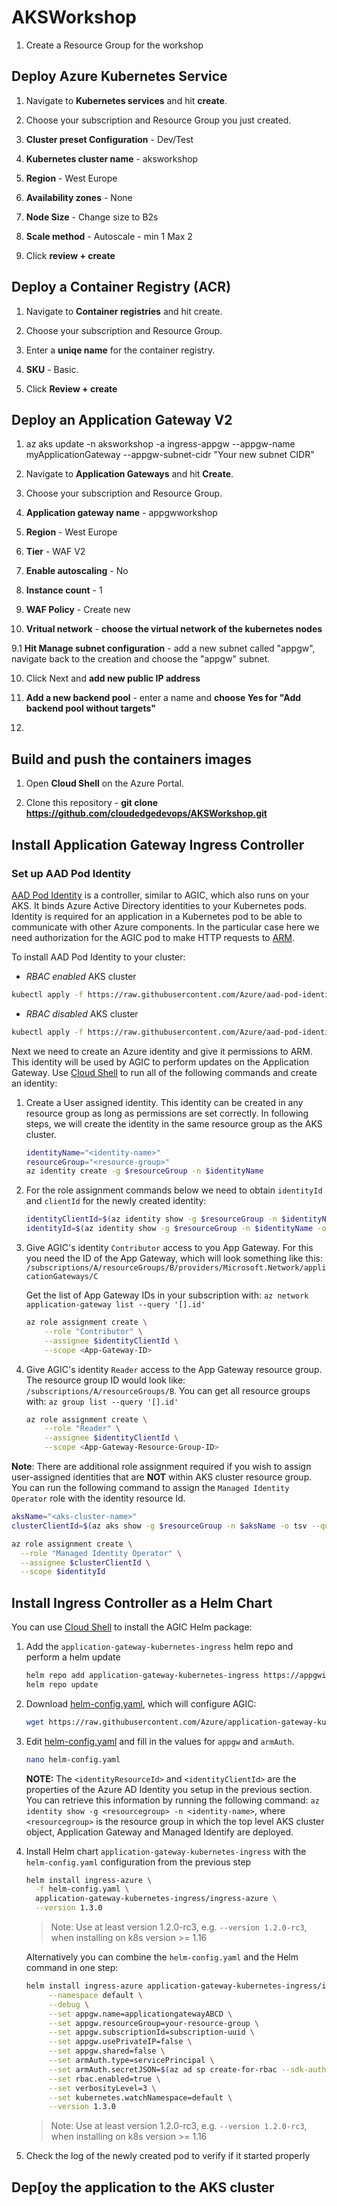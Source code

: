 # AKSWorkshop

  1. Create a Resource Group for the workshop

## Deploy Azure Kubernetes Service

   1. Navigate to **Kubernetes services** and hit **create**.

   2. Choose your subscription and Resource Group you just created.

   3. **Cluster preset Configuration** - Dev/Test
    
   4. **Kubernetes cluster name** - aksworkshop

   5. **Region** - West Europe

   6. **Availability zones** - None

   7. **Node Size** - Change size to B2s

   8. **Scale method** - Autoscale - min 1 Max 2
    
   9. Click **review + create** 
    
    
## Deploy a Container Registry (ACR)

   1. Navigate to **Container registries** and hit create.

   2. Choose your subscription and Resource Group.

   3. Enter a **uniqe name** for the container registry.

   4. **SKU** - Basic.

   5. Click **Review + create**
 
 
## Deploy an Application Gateway V2

  1. az aks update -n aksworkshop -a ingress-appgw --appgw-name myApplicationGateway --appgw-subnet-cidr "Your new subnet CIDR"

  1. Navigate to **Application Gateways** and hit **Create**.

  2. Choose your subscription and Resource Group.

  3. **Application gateway name** - appgwworkshop

  4. **Region** - West Europe

  5. **Tier** - WAF V2

  6. **Enable autoscaling** - No

  7. **Instance count** - 1

  8. **WAF Policy** - Create new

  9. **Vritual network** - **choose the virtual network of the kubernetes nodes**

  9.1 **Hit Manage subnet configuration** - add a new subnet called "appgw", navigate back to the creation and choose the "appgw" subnet.
  
  10. Click Next and **add new public IP address**

  11. **Add a new backend pool** - enter a name and **choose Yes for "Add backend pool without targets"**

  12. 


## Build and push the containers images

  1. Open **Cloud Shell** on the Azure Portal.

  2. Clone this repository - **git clone https://github.com/cloudedgedevops/AKSWorkshop.git**


## Install Application Gateway Ingress Controller


### Set up AAD Pod Identity

[AAD Pod Identity](https://github.com/Azure/aad-pod-identity) is a controller, similar to AGIC, which also runs on your
AKS. It binds Azure Active Directory identities to your Kubernetes pods. Identity is required for an application in a
Kubernetes pod to be able to communicate with other Azure components. In the particular case here we need authorization
for the AGIC pod to make HTTP requests to [ARM](https://docs.microsoft.com/en-us/azure/azure-resource-manager/resource-group-overview).

To install AAD Pod Identity to your cluster:

   - *RBAC enabled* AKS cluster

  ```bash
  kubectl apply -f https://raw.githubusercontent.com/Azure/aad-pod-identity/v1.6.0/deploy/infra/deployment-rbac.yaml
  ```

   - *RBAC disabled* AKS cluster

  ```bash
  kubectl apply -f https://raw.githubusercontent.com/Azure/aad-pod-identity/v1.6.0/deploy/infra/deployment.yaml
  ```

Next we need to create an Azure identity and give it permissions to ARM. This identity will be used by AGIC to perform updates on the Application Gateway.
Use [Cloud Shell](https://shell.azure.com/) to run all of the following commands and create an identity:

1. Create a User assigned identity. This identity can be created in any resource group as long as permissions are set correctly. In following steps, we will create the identity in the same resource group as the AKS cluster.

    ```bash
    identityName="<identity-name>"
    resourceGroup="<resource-group>"
    az identity create -g $resourceGroup -n $identityName
    ```

1. For the role assignment commands below we need to obtain `identityId` and `clientId` for the newly created identity:

    ```bash
    identityClientId=$(az identity show -g $resourceGroup -n $identityName -o tsv --query "clientId")
    identityId=$(az identity show -g $resourceGroup -n $identityName -o tsv --query "id")
    ```

1. Give AGIC's identity `Contributor` access to you App Gateway. For this you need the ID of the App Gateway, which will
look something like this: `/subscriptions/A/resourceGroups/B/providers/Microsoft.Network/applicationGateways/C`

    Get the list of App Gateway IDs in your subscription with: `az network application-gateway list --query '[].id'`

    ```bash
    az role assignment create \
        --role "Contributor" \
        --assignee $identityClientId \
        --scope <App-Gateway-ID>
    ```

1. Give AGIC's identity `Reader` access to the App Gateway resource group. The resource group ID would look like:
`/subscriptions/A/resourceGroups/B`. You can get all resource groups with: `az group list --query '[].id'`

    ```bash
    az role assignment create \
        --role "Reader" \
        --assignee $identityClientId \
        --scope <App-Gateway-Resource-Group-ID>
    ```

**Note**: There are additional role assignment required if you wish to assign user-assigned identities that are **NOT** within AKS cluster resource group. You can run the following command to assign the `Managed Identity Operator` role with the identity resource Id.

  ```bash
  aksName="<aks-cluster-name>"
  clusterClientId=$(az aks show -g $resourceGroup -n $aksName -o tsv --query "servicePrincipalProfile.clientId")

  az role assignment create \
    --role "Managed Identity Operator" \
    --assignee $clusterClientId \
    --scope $identityId
  ```

## Install Ingress Controller as a Helm Chart
You can use [Cloud Shell](https://shell.azure.com/) to install the AGIC Helm package:

1. Add the `application-gateway-kubernetes-ingress` helm repo and perform a helm update

    ```bash
    helm repo add application-gateway-kubernetes-ingress https://appgwingress.blob.core.windows.net/ingress-azure-helm-package/
    helm repo update
    ```

1. Download [helm-config.yaml](../examples/sample-helm-config.yaml), which will configure AGIC:
    ```bash
    wget https://raw.githubusercontent.com/Azure/application-gateway-kubernetes-ingress/master/docs/examples/sample-helm-config.yaml -O helm-config.yaml
    ```

1. Edit [helm-config.yaml](../examples/sample-helm-config.yaml) and fill in the values for `appgw` and `armAuth`.
    ```bash
    nano helm-config.yaml
    ```

    **NOTE:** The `<identityResourceId>` and `<identityClientId>` are the properties of the Azure AD Identity you setup in the previous section. You can retrieve this information by running the following command: `az identity show -g <resourcegroup> -n <identity-name>`, where `<resourcegroup>` is the resource group in which the top level AKS cluster object, Application Gateway and Managed Identify are deployed.

1. Install Helm chart `application-gateway-kubernetes-ingress` with the `helm-config.yaml` configuration from the previous step

    ```bash
    helm install ingress-azure \
      -f helm-config.yaml \
      application-gateway-kubernetes-ingress/ingress-azure \
      --version 1.3.0
    ```

    >Note: Use at least version 1.2.0-rc3, e.g. `--version 1.2.0-rc3`, when installing on k8s version >= 1.16

    Alternatively you can combine the `helm-config.yaml` and the Helm command in one step:
    ```bash
    helm install ingress-azure application-gateway-kubernetes-ingress/ingress-azure \
         --namespace default \
         --debug \
         --set appgw.name=applicationgatewayABCD \
         --set appgw.resourceGroup=your-resource-group \
         --set appgw.subscriptionId=subscription-uuid \
         --set appgw.usePrivateIP=false \
         --set appgw.shared=false \
         --set armAuth.type=servicePrincipal \
         --set armAuth.secretJSON=$(az ad sp create-for-rbac --sdk-auth | base64 -w0) \
         --set rbac.enabled=true \
         --set verbosityLevel=3 \
         --set kubernetes.watchNamespace=default \
         --version 1.3.0
    ```

    >Note: Use at least version 1.2.0-rc3, e.g. `--version 1.2.0-rc3`, when installing on k8s version >= 1.16

1. Check the log of the newly created pod to verify if it started properly
 
 
## Dep[oy the application to the AKS cluster
